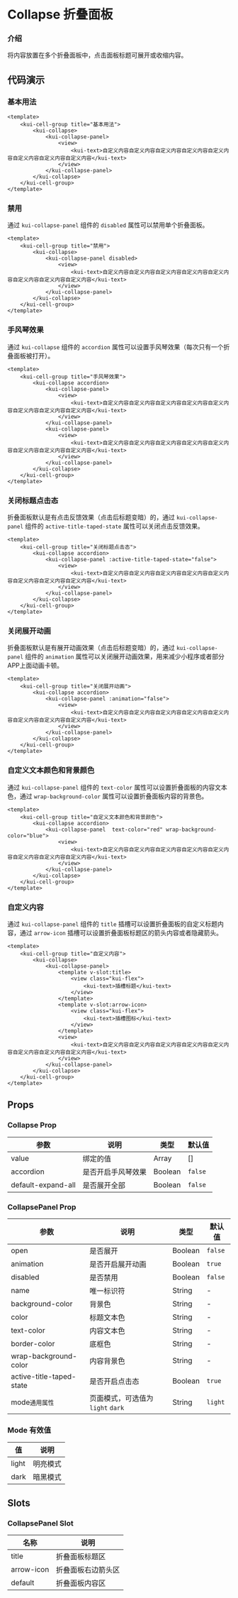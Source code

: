# Collapse 折叠面板


### 介绍

将内容放置在多个折叠面板中，点击面板标题可展开或收缩内容。

## 代码演示

### 基本用法

```vue
<template>
    <kui-cell-group title="基本用法">
        <kui-collapse>
            <kui-collapse-panel>
                <view>
                    <kui-text>自定义内容自定义内容自定义内容自定义内容自定义内容自定义内容自定义内容自定义内容</kui-text>
                </view>
            </kui-collapse-panel>
        </kui-collapse>
    </kui-cell-group>
</template>
```

### 禁用

通过 `kui-collapse-panel` 组件的 `disabled` 属性可以禁用单个折叠面板。

```vue
<template>
    <kui-cell-group title="禁用">
        <kui-collapse>
            <kui-collapse-panel disabled>
                <view>
                    <kui-text>自定义内容自定义内容自定义内容自定义内容自定义内容自定义内容自定义内容自定义内容</kui-text>
                </view>
            </kui-collapse-panel>
        </kui-collapse>
    </kui-cell-group>
</template>
```

### 手风琴效果

通过 `kui-collapse` 组件的 `accordion` 属性可以设置手风琴效果（每次只有一个折叠面板被打开）。

```vue
<template>
    <kui-cell-group title="手风琴效果">
        <kui-collapse accordion>
            <kui-collapse-panel>
                <view>
                    <kui-text>自定义内容自定义内容自定义内容自定义内容自定义内容自定义内容自定义内容自定义内容</kui-text>
                </view>
            </kui-collapse-panel>
            <kui-collapse-panel>
                <view>
                    <kui-text>自定义内容自定义内容自定义内容自定义内容自定义内容自定义内容自定义内容自定义内容</kui-text>
                </view>
            </kui-collapse-panel>
        </kui-collapse>
    </kui-cell-group>
</template>
```

### 关闭标题点击态

折叠面板默认是有点击反馈效果（点击后标题变暗）的，通过 `kui-collapse-panel` 组件的 `active-title-taped-state` 属性可以关闭点击反馈效果。

```vue
<template>
    <kui-cell-group title="关闭标题点击态">
        <kui-collapse accordion>
            <kui-collapse-panel :active-title-taped-state="false">
                <view>
                    <kui-text>自定义内容自定义内容自定义内容自定义内容自定义内容自定义内容自定义内容自定义内容</kui-text>
                </view>
            </kui-collapse-panel>
        </kui-collapse>
    </kui-cell-group>
</template>
```

### 关闭展开动画

折叠面板默认是有展开动画效果（点击后标题变暗）的，通过 `kui-collapse-panel` 组件的 `animation` 属性可以关闭展开动画效果，用来减少小程序或者部分APP上面动画卡顿。

```vue
<template>
    <kui-cell-group title="关闭展开动画">
        <kui-collapse accordion>
            <kui-collapse-panel :animation="false">
                <view>
                    <kui-text>自定义内容自定义内容自定义内容自定义内容自定义内容自定义内容自定义内容自定义内容</kui-text>
                </view>
            </kui-collapse-panel>
        </kui-collapse>
    </kui-cell-group>
</template>
```

### 自定义文本颜色和背景颜色

通过 `kui-collapse-panel` 组件的 `text-color` 属性可以设置折叠面板的内容文本色，通过 `wrap-background-color` 属性可以设置折叠面板内容的背景色。

```vue
<template>
    <kui-cell-group title="自定义文本颜色和背景颜色">
        <kui-collapse accordion>
            <kui-collapse-panel  text-color="red" wrap-background-color="blue">
                <view>
                    <kui-text>自定义内容自定义内容自定义内容自定义内容自定义内容自定义内容自定义内容自定义内容</kui-text>
                </view>
            </kui-collapse-panel>
        </kui-collapse>
    </kui-cell-group>
</template>
```

### 自定义内容

通过 `kui-collapse-panel` 组件的 `title` 插槽可以设置折叠面板的自定义标题内容，通过 `arrow-icon` 插槽可以设置折叠面板标题区的箭头内容或者隐藏箭头。

```vue
<template>
    <kui-cell-group title="自定义内容">
        <kui-collapse>
            <kui-collapse-panel>
                <template v-slot:title>
                    <view class="kui-flex">
                        <kui-text>插槽标题</kui-text>
                    </view>
                </template>
                <template v-slot:arrow-icon>
                    <view class="kui-flex">
                        <kui-text>插槽图标</kui-text>
                    </view>
                </template>
                <view>
                    <kui-text>自定义内容自定义内容自定义内容自定义内容自定义内容自定义内容自定义内容自定义内容</kui-text>
                </view>
            </kui-collapse-panel>
        </kui-collapse>
    </kui-cell-group>
</template>
```

## Props

### Collapse Prop

| 参数 | 说明 | 类型 | 默认值
|----- | ----- | ----- | ----- 
| value | 绑定的值 | Array | []
| accordion | 是否开启手风琴效果 | Boolean | `false`
| default-expand-all | 是否展开全部 | Boolean | `false`


### CollapsePanel Prop
| 参数 | 说明 | 类型 | 默认值 | 
|------|------|------|------|
| open | 是否展开 | Boolean | `false`
| animation | 是否开启展开动画 | Boolean | `true`
| disabled | 是否禁用 | Boolean | `false`
| name | 唯一标识符 | String | -
| background-color | 背景色 | String | -
| color | 标题文本色 | String | -
| text-color | 内容文本色 | String | -
| border-color | 底框色 | String | -
| wrap-background-color | 内容背景色 | String | -
| active-title-taped-state | 是否开启点击态 | Boolean  | `true`
| mode`通用属性` | 页面模式，可选值为 `light` `dark` | String  | `light`

### Mode 有效值
| 值 | 说明 |
|----|------|
| light | 明亮模式 |
| dark | 暗黑模式 |

## Slots

### CollapsePanel Slot
| 名称 | 说明
|------|------
| title | 折叠面板标题区
| arrow-icon | 折叠面板右边箭头区
| default | 折叠面板内容区